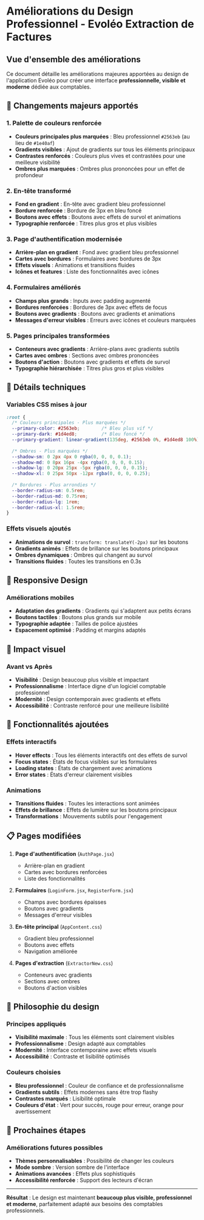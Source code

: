 # Améliorations du Design Professionnel - Evoléo Extraction de Factures

## Vue d'ensemble des améliorations

Ce document détaille les améliorations majeures apportées au design de l'application Evoléo pour créer une interface **professionnelle, visible et moderne** dédiée aux comptables.

## 🎨 Changements majeurs apportés

### 1. **Palette de couleurs renforcée**
- **Couleurs principales plus marquées** : Bleu professionnel `#2563eb` (au lieu de `#1e40af`)
- **Gradients visibles** : Ajout de gradients sur tous les éléments principaux
- **Contrastes renforcés** : Couleurs plus vives et contrastées pour une meilleure visibilité
- **Ombres plus marquées** : Ombres plus prononcées pour un effet de profondeur

### 2. **En-tête transformé**
- **Fond en gradient** : En-tête avec gradient bleu professionnel
- **Bordure renforcée** : Bordure de 3px en bleu foncé
- **Boutons avec effets** : Boutons avec effets de survol et animations
- **Typographie renforcée** : Titres plus gros et plus visibles

### 3. **Page d'authentification modernisée**
- **Arrière-plan en gradient** : Fond avec gradient bleu professionnel
- **Cartes avec bordures** : Formulaires avec bordures de 3px
- **Effets visuels** : Animations et transitions fluides
- **Icônes et features** : Liste des fonctionnalités avec icônes

### 4. **Formulaires améliorés**
- **Champs plus grands** : Inputs avec padding augmenté
- **Bordures renforcées** : Bordures de 3px avec effets de focus
- **Boutons avec gradients** : Boutons avec gradients et animations
- **Messages d'erreur visibles** : Erreurs avec icônes et couleurs marquées

### 5. **Pages principales transformées**
- **Conteneurs avec gradients** : Arrière-plans avec gradients subtils
- **Cartes avec ombres** : Sections avec ombres prononcées
- **Boutons d'action** : Boutons avec gradients et effets de survol
- **Typographie hiérarchisée** : Titres plus gros et plus visibles

## 🔧 Détails techniques

### Variables CSS mises à jour
```css
:root {
  /* Couleurs principales - Plus marquées */
  --primary-color: #2563eb;        /* Bleu plus vif */
  --primary-dark: #1d4ed8;         /* Bleu foncé */
  --primary-gradient: linear-gradient(135deg, #2563eb 0%, #1d4ed8 100%);
  
  /* Ombres - Plus marquées */
  --shadow-sm: 0 2px 4px 0 rgba(0, 0, 0, 0.1);
  --shadow-md: 0 8px 16px -4px rgba(0, 0, 0, 0.15);
  --shadow-lg: 0 20px 25px -5px rgba(0, 0, 0, 0.15);
  --shadow-xl: 0 25px 50px -12px rgba(0, 0, 0, 0.25);
  
  /* Bordures - Plus arrondies */
  --border-radius-sm: 0.5rem;
  --border-radius-md: 0.75rem;
  --border-radius-lg: 1rem;
  --border-radius-xl: 1.5rem;
}
```

### Effets visuels ajoutés
- **Animations de survol** : `transform: translateY(-2px)` sur les boutons
- **Gradients animés** : Effets de brillance sur les boutons principaux
- **Ombres dynamiques** : Ombres qui changent au survol
- **Transitions fluides** : Toutes les transitions en 0.3s

## 📱 Responsive Design

### Améliorations mobiles
- **Adaptation des gradients** : Gradients qui s'adaptent aux petits écrans
- **Boutons tactiles** : Boutons plus grands sur mobile
- **Typographie adaptée** : Tailles de police ajustées
- **Espacement optimisé** : Padding et margins adaptés

## 🎯 Impact visuel

### Avant vs Après
- **Visibilité** : Design beaucoup plus visible et impactant
- **Professionnalisme** : Interface digne d'un logiciel comptable professionnel
- **Modernité** : Design contemporain avec gradients et effets
- **Accessibilité** : Contraste renforcé pour une meilleure lisibilité

## 🚀 Fonctionnalités ajoutées

### Effets interactifs
- **Hover effects** : Tous les éléments interactifs ont des effets de survol
- **Focus states** : États de focus visibles sur les formulaires
- **Loading states** : États de chargement avec animations
- **Error states** : États d'erreur clairement visibles

### Animations
- **Transitions fluides** : Toutes les interactions sont animées
- **Effets de brillance** : Effets de lumière sur les boutons principaux
- **Transformations** : Mouvements subtils pour l'engagement

## 📋 Pages modifiées

1. **Page d'authentification** (`AuthPage.jsx`)
   - Arrière-plan en gradient
   - Cartes avec bordures renforcées
   - Liste des fonctionnalités

2. **Formulaires** (`LoginForm.jsx`, `RegisterForm.jsx`)
   - Champs avec bordures épaisses
   - Boutons avec gradients
   - Messages d'erreur visibles

3. **En-tête principal** (`AppContent.css`)
   - Gradient bleu professionnel
   - Boutons avec effets
   - Navigation améliorée

4. **Pages d'extraction** (`ExtractorNew.css`)
   - Conteneurs avec gradients
   - Sections avec ombres
   - Boutons d'action visibles

## 🎨 Philosophie du design

### Principes appliqués
- **Visibilité maximale** : Tous les éléments sont clairement visibles
- **Professionnalisme** : Design adapté aux comptables
- **Modernité** : Interface contemporaine avec effets visuels
- **Accessibilité** : Contraste et lisibilité optimisés

### Couleurs choisies
- **Bleu professionnel** : Couleur de confiance et de professionnalisme
- **Gradients subtils** : Effets modernes sans être trop flashy
- **Contrastes marqués** : Lisibilité optimale
- **Couleurs d'état** : Vert pour succès, rouge pour erreur, orange pour avertissement

## 🔄 Prochaines étapes

### Améliorations futures possibles
- **Thèmes personnalisables** : Possibilité de changer les couleurs
- **Mode sombre** : Version sombre de l'interface
- **Animations avancées** : Effets plus sophistiqués
- **Accessibilité renforcée** : Support des lecteurs d'écran

---

**Résultat** : Le design est maintenant **beaucoup plus visible, professionnel et moderne**, parfaitement adapté aux besoins des comptables professionnels. 